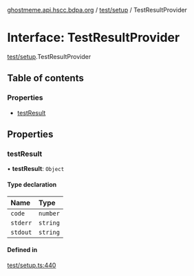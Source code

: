 [ghostmeme.api.hscc.bdpa.org][1] / [test/setup][2] / TestResultProvider

# Interface: TestResultProvider

[test/setup][2].TestResultProvider

## Table of contents

### Properties

- [testResult][3]

## Properties

### testResult

• **testResult**: `Object`

#### Type declaration

| Name     | Type     |
| :------- | :------- |
| `code`   | `number` |
| `stderr` | `string` |
| `stdout` | `string` |

#### Defined in

[test/setup.ts:440][4]

[1]: ../README.md
[2]: ../modules/test_setup.md
[3]: test_setup.TestResultProvider.md#testresult
[4]:
  https://github.com/nhscc/ghostmeme.api.hscc.bdpa.org/blob/9eb38c4/test/setup.ts#L440

